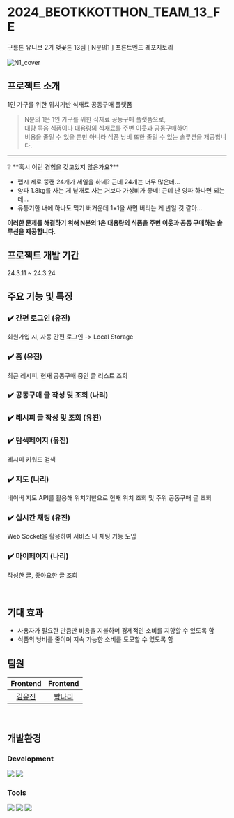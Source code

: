 # 2024_BEOTKKOTTHON_TEAM_13_FE
구름톤 유니브 2기 벚꽃톤 13팀 [ N분의1 ] 프론트엔드 레포지토리
<br/>
<br/>
![N1_cover](https://github.com/user-attachments/assets/666dc9cf-84af-49e9-ab8b-0418c66212e0)


## 프로젝트 소개
1인 가구를 위한 위치기반 식재료 공동구매 플랫폼
> N분의 1은 1인 가구를 위한 식재료 공동구매 플랫폼으로,<br/>
> 대량 묶음 식품이나 대용량의 식재료를 주변 이웃과 공동구매하여<br/>
> 비용을 줄일 수 있을 뿐만 아니라 식품 낭비 또한 줄일 수 있는 솔루션을 제공합니다.

---

<aside>
❔ **혹시 이런 경험을 갖고있지 않은가요?**

- 펩시 제로 뚱캔 24개가 세일을 하네? 근데 24개는 너무 많은데…
- 양파 1.8kg를 사는 게 낱개로 사는 거보다 가성비가 좋네! 근데 난 양파 하나면 되는데…
- 유통기한 내에 하나도 먹기 버거운데 1+1을 사면 버리는 게 반일 것 같아…
</aside>

**이러한 문제를 해결하기 위해 N분의 1은 대용량의 식품을 주변 이웃과 공동 구매하는 솔루션을 제공합니다.**
<br/>

## 프로젝트 개발 기간<br/>
24.3.11 ~ 24.3.24
<br/>

## 주요 기능 및 특징 <br/>
### ✔️ 간편 로그인 (유진)
회원가입 시, 자동 간편 로그인 -> Local Storage
### ✔️ 홈 (유진)
최근 레시피, 현재 공동구매 중인 글 리스트 조회
### ✔️ 공동구매 글 작성 및 조회 (나리)
### ✔️ 레시피 글 작성 및 조회 (유진)
### ✔️ 탐색페이지 (유진)
레시피 키워드 검색
### ✔️ 지도 (나리)
네이버 지도 API를 활용해 위치기반으로 현재 위치 조회 및 주위 공동구매 글 조회
### ✔️ 실시간 채팅 (유진)
Web Socket을 활용하여 서비스 내 채팅 기능 도입
### ✔️ 마이페이지 (나리)
작성한 글, 좋아요한 글 조회

<br/>

## 기대 효과 <br/>
- 사용자가 필요한 만큼만 비용을 지불하며 경제적인 소비를 지향할 수 있도록 함
- 식품의 낭비를 줄이며 지속 가능한 소비를 도모할 수 있도록 함

## 팀원
| Frontend | Frontend |
| :-----: | :-----: |
|[김유진](https://github.com/yyyujinnn)|[박나리](https://github.com/parknari02)|
<br/>

## 개발환경

### Development
<img src="https://img.shields.io/badge/React-20232A?style=for-the-badge&logo=react&logoColor=61DAFB">  <img src="https://img.shields.io/badge/JavaScript-F7DF1E?style=for-the-badge&logo=JavaScript&logoColor=white"> 

### Tools
<img src="https://img.shields.io/badge/Visual_Studio_Code-0078D4?style=for-the-badge&logo=visual%20studio%20code&logoColor=white">  <img src="https://img.shields.io/badge/GitHub-100000?style=for-the-badge&logo=github&logoColor=white">  <img src="https://img.shields.io/badge/Discord-7289DA?style=for-the-badge&logo=discord&logoColor=white">




